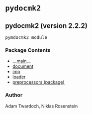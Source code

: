 

<a name="pydocmk2"></a>

# `pydocmk2`


<h2>pydocmk2 (<span class="info">version 2.2.2)</h2> <div class="module">  <div class="docstring">

<pre class="doc" markdown="0">pymdocmk2 module</pre>

</div>  <div class="modules"><h3>Package Contents</h3><ul class="list"><li><a href="./pydocmk2.__main__.html">__main__</a></li><li><a href="./pydocmk2.document.html">document</a></li><li><a href="./pydocmk2.imp.html">imp</a></li><li><a href="./pydocmk2.loader.html">loader</a></li><li><a href="./pydocmk2.preprocessors.html"><span class="package-name">preprocessors</span> (package)</a></li></ul></div><div class="author"><h3>Author</h3>Adam Twardoch, Niklas Rosenstein</div></div>
